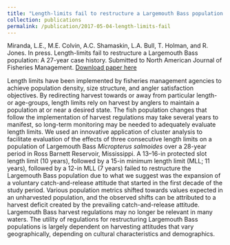 ```yaml
---
title: "Length-limits fail to restructure a Largemouth Bass population: A 27-year case history"
collection: publications
permalink: /publication/2017-05-04-length-limits-fail
---
```


Miranda, L.E., M.E. Colvin, A.C. Shamaskin, L.A. 
Bull, T. Holman, and R. Jones. In press. Length-limits fail to 
restructure a Largemouth Bass population: A 27-year case history. 
Submitted to North American Journal of Fisheries Management.
[Download paper here](http://afs.tandfonline.com/doi/abs/10.1080/02755947.2017.1308891)

Length limits have been implemented by fisheries management agencies to 
achieve population density, size structure, and angler satisfaction 
objectives. By redirecting harvest towards or away from particular 
length- or age-groups, length limits rely on harvest by anglers to 
maintain a population at or near a desired state. The fish population 
changes that follow the implementation of harvest regulations may take 
several years to manifest, so long-term monitoring may be needed to 
adequately evaluate length limits. We used an innovative application of 
cluster analysis to facilitate evaluation of the effects of three 
consecutive length limits on a population of Largemouth Bass _Micropterus 
salmoides_ over a 28-year period in Ross Barnett Reservoir, Mississippi. 
A 13–16-in protected slot length limit (10 years), followed by a 15-in 
minimum length limit (MLL; 11 years), followed by a 12-in MLL (7 years) 
failed to restructure the Largemouth Bass population due to what we 
suggest was the expansion of a voluntary catch-and-release attitude that 
started in the first decade of the study period. Various population 
metrics shifted towards values expected in an unharvested population, 
and the observed shifts can be attributed to a harvest deficit created 
by the prevailing catch-and-release attitude. Largemouth Bass harvest 
regulations may no longer be relevant in many waters. The utility of 
regulations for restructuring Largemouth Bass populations is largely 
dependent on harvesting attitudes that vary geographically, depending on 
cultural characteristics and demographics. 


 